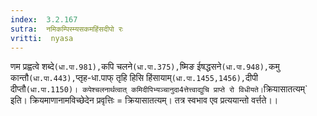 ```yaml
---
index:  3.2.167
sutra:  नमिकम्पिस्म्यसकमहिंसदीपो रः
vritti:  nyasa
---
```


णम प्रह्वत्वे शब्दे` (धा.पा.981), `कपि चलने` (धा.पा.375), `ष्मिङ ईषद्धसने` (धा.पा.948), `कमु कान्तौ` (धा.पा.443), `प्तृह-धा.पाफ् तृहि हिसि हिंसायाम्` (धा.पा.1455,1456), `दीपी दीप्तौ` (धा.पा.1150)। कपेश्चलनार्थत्वात् कमिदीपिभ्यञ्चानुदा4त्तेत्त्वाद्युचि प्राप्ते रो विधीयते। `क्रियासातत्यम्` इति। क्रियमाणानामविच्छेदेन प्रवृत्तिः = क्रियासातत्यम्। तत्र स्वभाव एव प्रत्ययान्तो वर्त्तते।।

